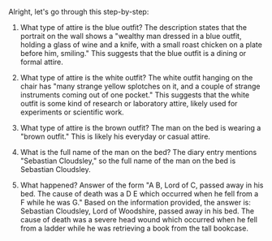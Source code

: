 Alright, let's go through this step-by-step:

1) What type of attire is the blue outfit?
The description states that the portrait on the wall shows a "wealthy man dressed in a blue outfit, holding a glass of wine and a knife, with a small roast chicken on a plate before him, smiling." This suggests that the blue outfit is a dining or formal attire.

2) What type of attire is the white outfit?
The white outfit hanging on the chair has "many strange yellow splotches on it, and a couple of strange instruments coming out of one pocket." This suggests that the white outfit is some kind of research or laboratory attire, likely used for experiments or scientific work.

3) What type of attire is the brown outfit?
The man on the bed is wearing a "brown outfit." This is likely his everyday or casual attire.

4) What is the full name of the man on the bed?
The diary entry mentions "Sebastian Cloudsley," so the full name of the man on the bed is Sebastian Cloudsley.

5) What happened? Answer of the form "A B, Lord of C, passed away in his bed. The cause of death was a D E which occurred when he fell from a F while he was G."
Based on the information provided, the answer is:
Sebastian Cloudsley, Lord of Woodshire, passed away in his bed. The cause of death was a severe head wound which occurred when he fell from a ladder while he was retrieving a book from the tall bookcase.
